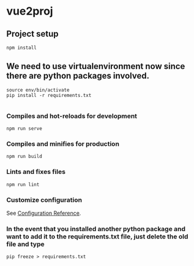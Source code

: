 # vue2proj

## Project setup
```
npm install
```
## We need to use virtualenvironment now since there are python packages involved.
```
source env/bin/activate
pip install -r requirements.txt


```

### Compiles and hot-reloads for development
```
npm run serve
```

### Compiles and minifies for production
```
npm run build
```

### Lints and fixes files
```
npm run lint
```

### Customize configuration
See [Configuration Reference](https://cli.vuejs.org/config/).


### In the event that you installed another python package and want to add it to the requirements.txt file, just delete the old file and type
```
pip freeze > requirements.txt
```